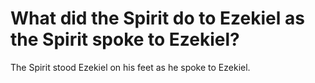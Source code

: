 # What did the Spirit do to Ezekiel as the Spirit spoke to Ezekiel?

The Spirit stood Ezekiel on his feet as he spoke to Ezekiel.
